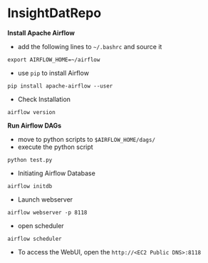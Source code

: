# InsightDatRepo

**Install Apache Airflow**

* add the following lines to `~/.bashrc` and source it

```
export AIRFLOW_HOME=~/airflow
```

* use `pip` to install Airflow

```
pip install apache-airflow --user
```

* Check Installation

```
airflow version
```

**Run Airflow DAGs**
* move to python scripts to `$AIRFLOW_HOME/dags/`
* execute the python script
```
python test.py
```
* Initiating Airflow Database
```
airflow initdb
```
* Launch webserver
```
airflow webserver -p 8118
```

* open scheduler
```
airflow scheduler
```

* To access the WebUI,  open the `http://<EC2 Public DNS>:8118`


